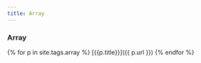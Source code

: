 ```yaml
---
title: Array
---
```

### Array

{% for p in site.tags.array %}
  [{{p.title}}]({{ p.url }})
{% endfor %}
